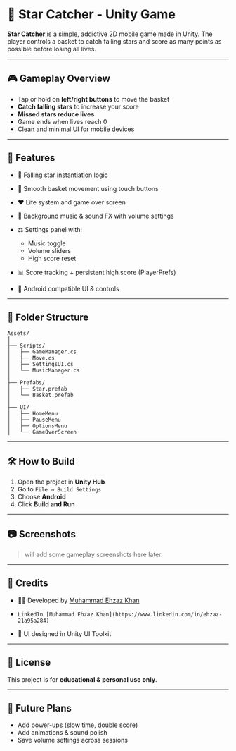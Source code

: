 # 🌟 Star Catcher - Unity Game

**Star Catcher** is a simple, addictive 2D mobile game made in Unity. The player controls a basket to catch falling stars and score as many points as possible before losing all lives.

---

## 🎮 Gameplay Overview

* Tap or hold on **left/right buttons** to move the basket
* **Catch falling stars** to increase your score
* **Missed stars reduce lives**
* Game ends when lives reach 0
* Clean and minimal UI for mobile devices

---

## 🧹 Features

* 🌟 Falling star instantiation logic
* 🧺 Smooth basket movement using touch buttons
* ❤️ Life system and game over screen
* 🎵 Background music & sound FX with volume settings
* ⚖️ Settings panel with:

  * Music toggle
  * Volume sliders
  * High score reset
* 📊 Score tracking + persistent high score (PlayerPrefs)
* 📱 Android compatible UI & controls

---

## 📁 Folder Structure

```
Assets/
│
├── Scripts/
│   ├── GameManager.cs
│   ├── Move.cs
│   ├── SettingsUI.cs
│   └── MusicManager.cs
│
├── Prefabs/
│   ├── Star.prefab
│   └── Basket.prefab
│
├── UI/
│   ├── HomeMenu
│   ├── PauseMenu
│   ├── OptionsMenu
│   └── GameOverScreen
```

---

## 🛠 How to Build

1. Open the project in **Unity Hub**
2. Go to `File → Build Settings`
3. Choose **Android**
4. Click **Build and Run**

---

## 📷 Screenshots&#x20;

> will add some gameplay screenshots here later.

---

## 🚀 Credits

* 👨‍💻 Developed by [Muhammad Ehzaz Khan](https://github.com/MuhammadEhzazKhan)
*     LinkedIn [Muhammad Ehzaz Khan](https://www.linkedin.com/in/ehzaz-21a95a284)
* 🎨 UI designed in Unity UI Toolkit

---

## 📃 License

This project is for **educational & personal use only**. 

---

## 📌 Future Plans 

* Add power-ups (slow time, double score)
* Add animations & sound polish
* Save volume settings across sessions
